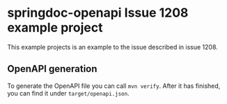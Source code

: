 # springdoc-openapi Issue 1208 example project
This example projects is an example to the issue described in issue 1208.

## OpenAPI generation
To generate the OpenAPI file you can call `mvn verify`. After it has finished, you can find it under `target/openapi.json`.